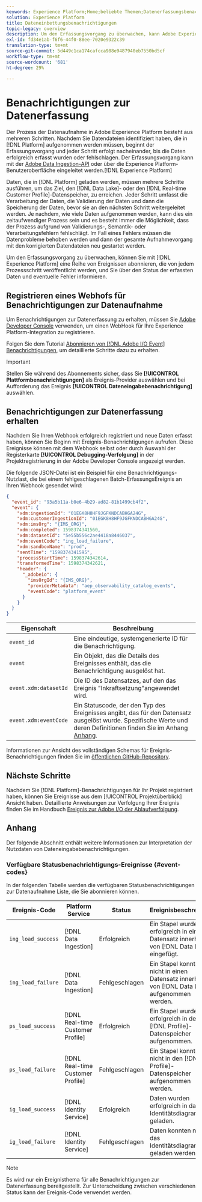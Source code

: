 ```yaml
---
keywords: Experience Platform;Home;beliebte Themen;Datenerfassungsbenachrichtigungen;Benachrichtigungen;abonnierte Ereignisse;Ereignisse zum Datenerfassungsstatus;Ereignisse;Abonnieren;Statusbenachrichtigungen;
solution: Experience Platform
title: Dateneinbettungsbenachrichtigungen
topic-legacy: overview
description: Um den Erfassungsvorgang zu überwachen, kann Adobe Experience Platform eine Reihe von Ereignissen abonnieren, die von jedem Prozessschritt veröffentlicht werden, und Sie über den Status der erfassten Daten und eventuelle Fehler informieren.
exl-id: fd34e1ab-f6f6-44f0-88ee-7020e9322c39
translation-type: tm+mt
source-git-commit: 5d449c1ca174cafcca988e9487940eb7550bd5cf
workflow-type: tm+mt
source-wordcount: '681'
ht-degree: 29%

---
```


# Benachrichtigungen zur Datenerfassung

Der Prozess der Datenaufnahme in Adobe Experience Platform besteht aus mehreren Schritten. Nachdem Sie Datendateien identifiziert haben, die in [!DNL Platform] aufgenommen werden müssen, beginnt der Erfassungsvorgang und jeder Schritt erfolgt nacheinander, bis die Daten erfolgreich erfasst wurden oder fehlschlagen. Der Erfassungsvorgang kann mit der [Adobe Data Ingestion-API](https://www.adobe.io/apis/experienceplatform/home/api-reference.html#!acpdr/swagger-specs/ingest-api.yaml) oder über die Experience Platform-Benutzeroberfläche eingeleitet werden.[!DNL Experience Platform]

Daten, die in [!DNL Platform] geladen werden, müssen mehrere Schritte ausführen, um das Ziel, den [!DNL Data Lake]- oder den [!DNL Real-time Customer Profile]-Datenspeicher, zu erreichen. Jeder Schritt umfasst die Verarbeitung der Daten, die Validierung der Daten und dann die Speicherung der Daten, bevor sie an den nächsten Schritt weitergeleitet werden. Je nachdem, wie viele Daten aufgenommen werden, kann dies ein zeitaufwendiger Prozess sein und es besteht immer die Möglichkeit, dass der Prozess aufgrund von Validierungs-, Semantik- oder Verarbeitungsfehlern fehlschlägt. Im Fall eines Fehlers müssen die Datenprobleme behoben werden und dann der gesamte Aufnahmevorgang mit den korrigierten Datendateien neu gestartet werden.

Um den Erfassungsvorgang zu überwachen, können Sie mit [!DNL Experience Platform] eine Reihe von Ereignissen abonnieren, die von jedem Prozessschritt veröffentlicht werden, und Sie über den Status der erfassten Daten und eventuelle Fehler informieren.

## Registrieren eines Webhofs für Benachrichtigungen zur Datenaufnahme

Um Benachrichtigungen zur Datenerfassung zu erhalten, müssen Sie [Adobe Developer Console](https://www.adobe.com/go/devs_console_ui_de) verwenden, um einen WebHook für Ihre Experience Platform-Integration zu registrieren.

Folgen Sie dem Tutorial [Abonnieren von [!DNL Adobe I/O Event] Benachrichtigungen](../../observability/notifications/subscribe.md), um detaillierte Schritte dazu zu erhalten.

>[!IMPORTANT]
>
>Stellen Sie während des Abonnements sicher, dass Sie **[!UICONTROL Plattformbenachrichtigungen]** als Ereignis-Provider auswählen und bei Aufforderung das Ereignis **[!UICONTROL Dateneingabebenachrichtigung]** auswählen.

## Benachrichtigungen zur Datenerfassung erhalten

Nachdem Sie Ihren Webhook erfolgreich registriert und neue Daten erfasst haben, können Sie Beginn mit Ereignis-Benachrichtigungen aufrufen. Diese Ereignisse können mit dem Webhook selbst oder durch Auswahl der Registerkarte **[!UICONTROL Debugging-Verfolgung]** in der Projektregistrierung in der Adobe Developer Console angezeigt werden.

Die folgende JSON-Datei ist ein Beispiel für eine Benachrichtigungs-Nutzlast, die bei einem fehlgeschlagenen Batch-ErfassungsEreignis an Ihren Webhook gesendet wird:

```json
{
  "event_id": "93a5b11a-b0e6-4b29-ad82-81b1499cb4f2",
  "event": {
    "xdm:ingestionId": "01EGK8H8HF9JGFKNDCABHGA24G",
    "xdm:customerIngestionId": "01EGK8H8HF9JGFKNDCABHGA24G",
    "xdm:imsOrg": "{IMS_ORG}",
    "xdm:completed": 1598374341560,
    "xdm:datasetId": "5e55b556c2ae4418a8446037",
    "xdm:eventCode": "ing_load_failure",
    "xdm:sandboxName": "prod",
    "sentTime": "1598374341595",
    "processStartTime": 1598374342614,
    "transformedTime": 1598374342621,
    "header": {
      "_adobeio": {
        "imsOrgId": "{IMS_ORG}",
        "providerMetadata": "aep_observability_catalog_events",
        "eventCode": "platform_event"
      }
    }
  }
}
```

| Eigenschaft | Beschreibung |
| --- | --- |
| `event_id` | Eine eindeutige, systemgenerierte ID für die Benachrichtigung. |
| `event` | Ein Objekt, das die Details des Ereignisses enthält, das die Benachrichtigung ausgelöst hat. |
| `event.xdm:datasetId` | Die ID des Datensatzes, auf den das Ereignis &quot;Inkraftsetzung&quot;angewendet wird. |
| `event.xdm:eventCode` | Ein Statuscode, der den Typ des Ereignisses angibt, das für den Datensatz ausgelöst wurde. Spezifische Werte und deren Definitionen finden Sie im Anhang [Anhang](#event-codes). |

Informationen zur Ansicht des vollständigen Schemas für Ereignis-Benachrichtigungen finden Sie im [öffentlichen GitHub-Repository](https://github.com/adobe/xdm/blob/master/schemas/notifications/ingestion.schema.json).

## Nächste Schritte

Nachdem Sie [!DNL Platform]-Benachrichtigungen für Ihr Projekt registriert haben, können Sie Ereignisse aus dem [!UICONTROL Projektüberblick] Ansicht haben. Detaillierte Anweisungen zur Verfolgung Ihrer Ereignis finden Sie im Handbuch [Ereignis zur Adobe I/O der Ablaufverfolgung](https://www.adobe.io/apis/experienceplatform/events/docs.html#!adobedocs/adobeio-events/master/support/tracing.md).

## Anhang

Der folgende Abschnitt enthält weitere Informationen zur Interpretation der Nutzdaten von Dateneingabebenachrichtigungen.

### Verfügbare Statusbenachrichtigungs-Ereignisse {#event-codes}

In der folgenden Tabelle werden die verfügbaren Statusbenachrichtigungen zur Datenaufnahme Liste, die Sie abonnieren können.

| Ereignis-Code | Platform Service | Status | Ereignisbeschreibung |
| --- | ---------------- | ------ | ----------------- |
| `ing_load_success` | [!DNL Data Ingestion] | Erfolgreich | Ein Stapel wurde erfolgreich in einen Datensatz innerhalb von [!DNL Data Lake] eingefügt. |
| `ing_load_failure` | [!DNL Data Ingestion] | Fehlgeschlagen | Ein Stapel konnte nicht in einen Datensatz innerhalb von [!DNL Data Lake] aufgenommen werden. |
| `ps_load_success` | [!DNL Real-time Customer Profile] | Erfolgreich | Ein Stapel wurde erfolgreich in den [!DNL Profile]-Datenspeicher aufgenommen. |
| `ps_load_failure` | [!DNL Real-time Customer Profile] | Fehlgeschlagen | Ein Stapel konnte nicht in den [!DNL Profile]-Datenspeicher aufgenommen werden. |
| `ig_load_success` | [!DNL Identity Service] | Erfolgreich | Daten wurden erfolgreich in das Identitätsdiagramm geladen. |
| `ig_load_failure` | [!DNL Identity Service] | Fehlgeschlagen | Daten konnten nicht in das Identitätsdiagramm geladen werden. |

>[!NOTE]
>
> Es wird nur ein Ereignisthema für alle Benachrichtigungen zur Datenerfassung bereitgestellt. Zur Unterscheidung zwischen verschiedenen Status kann der Ereignis-Code verwendet werden.
